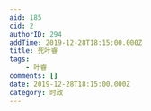 ```yaml
---
aid: 185
cid: 2
authorID: 294
addTime: 2019-12-28T18:15:00.000Z
title: 死叶睿
tags:
    - 叶睿
comments: []
date: 2019-12-28T18:15:00.000Z
category: 时政
---
```



